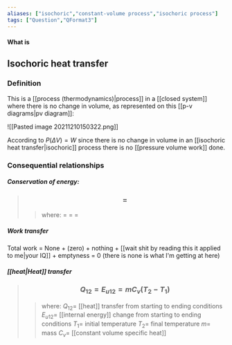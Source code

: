 ```yaml
---
aliases: ["isochoric","constant-volume process","isochoric process"]
tags: ["Question","QFormat3"]
---
```


#### What is
## Isochoric heat transfer
### Definition
This is a [[process (thermodynamics)|process]] in a [[closed system]] where there is no change in volume, as represented on this [[p-v diagrams|pv diagram]]:

![[Pasted image 20211210150322.png]]

According to $P(\Delta V)=W$ since there is no change in volume in an [[isochoric heat transfer|isochoric]] process there is no [[pressure volume work]] done.

### Consequential relationships
##### Conservation of energy:
> ### $$  = $$ 
>> where:
>> $=$ 
>> $=$
>> $=$
##### Work transfer
Total work = None + (zero) + nothing + [[wait shit by reading this it applied to me|your IQ]] + emptyness = 0
(there is none is what I'm getting at here)
##### [[heat|Heat]] transfer
> ### $$ Q_{12} = E_{u12} = mC_v (T_2-T_1) $$ 
>> where:
>> $Q_{12}=$ [[heat]] transfer from starting to ending conditions
>> $E_{u12}=$ [[internal energy]] change from starting to ending conditions
>> $T_1=$ initial temperature
>> $T_2=$ final temperature
>> $m=$ mass 
>> $C_v=$ [[constant volume specific heat]]